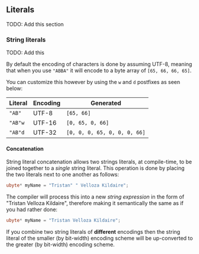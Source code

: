 ## Literals

TODO: Add this section

### String literals

TODO: Add this

By default the encoding of characters is done by assuming UTF-8, meaning that when you
use `"ABBA"` it will encode to a byte array of `[65, 66, 66, 65]`.

You can customize this however by using the `w` and `d` postfixes as seen
below:

| Literal | Encoding        | Generated
|---------|-----------------|-------------------------------------------|
| `"AB"`  | UTF-8           | `[65, 66]`                                |
| `"AB"w` | UTF-16          | `[0, 65, 0, 66]`                          |
| `"AB"d` | UTF-32          | `[0, 0, 0, 65, 0, 0, 0, 66]`              |

#### Concatenation

String literal concatenation allows two strings literals, at compile-time, to be joined
together to a _single_ string literal. This operation is done by placing the two literals
next to one another as follows:

```d
ubyte* myName = "Tristan" " Velloza Kildaire";
```

The compiler will process this into a new _string expression_ in the form of "Tristan Velloza Kildaire",
therefore making it semantically the same as if you had rather done:

```d
ubyte* myName = "Tristan Velloza Kildaire";
```

If you combine two string literals of **different** encodings then the string
literal of the smaller (by bit-width) encoding scheme will be up-converted to
the greater (by bit-width) encoding scheme.